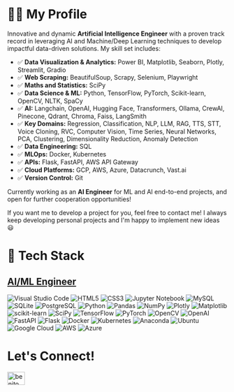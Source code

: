 <h1>👨‍💻 My Profile</h1>
<p>Innovative and dynamic <b>Artificial Intelligence Engineer</b> with a proven track record in leveraging AI and Machine/Deep Learning techniques to develop impactful data-driven solutions. My skill set includes:</p>

<ul>
  <li>✅ <b>Data Visualization & Analytics:</b> Power BI, Matplotlib, Seaborn, Plotly, Streamlit, Gradio</li>
  <li>✅ <b>Web Scraping:</b> BeautifulSoup, Scrapy, Selenium, Playwright</li>
  <li>✅ <b>Maths and Statistics:</b> SciPy</li>
  <li>✅ <b>Data Science & ML:</b> Python, TensorFlow, PyTorch, Scikit-learn, OpenCV, NLTK, SpaCy</li>
  <li>✅ <b>AI:</b> Langchain, OpenAI, Hugging Face, Transformers, Ollama, CrewAI, Pinecone, Qdrant, Chroma, Faiss, LangSmith</li>
  <li>✅ <b>Key Domains:</b> Regression, Classification, NLP, LLM, RAG, TTS, STT, Voice Cloning, RVC, Computer Vision, Time Series, Neural Networks, PCA, Clustering, Dimensionality Reduction, Anomaly Detection</li>
  <li>✅ <b>Data Engineering:</b>  SQL</li>
  <li>✅ <b>MLOps:</b> Docker, Kubernetes</li>
  <li>✅ <b>APIs:</b> Flask, FastAPI, AWS API Gateway</li>
  <li>✅ <b>Cloud Platforms:</b> GCP, AWS, Azure, Datacrunch, Vast.ai</li>
  <li>✅ <b>Version Control:</b> Git</li>
</ul>

<p>Currently working as an <b>AI Engineer</b> for ML and AI end-to-end projects, and open for further cooperation opportunities!</p>

<p>If you want me to develop a project for you, feel free to contact me! I always keep developing personal projects and I'm happy to implement new ideas 😃</p>

<h1>🧮 Tech Stack</h1>

<h2 align="left"><ins>AI/ML Engineer</ins></h2>

<p align="left">
  <img src="https://img.shields.io/badge/Visual%20Studio%20Code-0078d7.svg?style=for-the-badge&logo=visual-studio-code&logoColor=white" alt="Visual Studio Code" />
  <img src="https://img.shields.io/badge/html5-%23E34F26.svg?style=for-the-badge&logo=html5&logoColor=white" alt="HTML5" />
  <img src="https://img.shields.io/badge/css3-%231572B6.svg?style=for-the-badge&logo=css3&logoColor=white" alt="CSS3" />
  <img src="https://img.shields.io/badge/jupyter-%23FA0F00.svg?style=for-the-badge&logo=jupyter&logoColor=white" alt="Jupyter Notebook" />
  <img src="https://img.shields.io/badge/mysql-%2300f.svg?style=for-the-badge&logo=mysql&logoColor=white" alt="MySQL" />
  <img src="https://img.shields.io/badge/SQLite-07405E?style=for-the-badge&logo=sqlite&logoColor=white" alt="SQLite" />
  <img src="https://img.shields.io/badge/PostgreSQL-316192?style=for-the-badge&logo=postgresql&logoColor=white" alt="PostgreSQL" />
  <img src="https://img.shields.io/badge/python-3670A0?style=for-the-badge&logo=python&logoColor=ffdd54" alt="Python" />
  <img src="https://img.shields.io/badge/pandas-%23150458.svg?style=for-the-badge&logo=pandas&logoColor=white" alt="Pandas" />
  <img src="https://img.shields.io/badge/numpy-%23013243.svg?style=for-the-badge&logo=numpy&logoColor=white" alt="NumPy" />
  <img src="https://img.shields.io/badge/Plotly-%233F4F75.svg?style=for-the-badge&logo=plotly&logoColor=white" alt="Plotly" />
  <img src="https://img.shields.io/badge/Matplotlib-%23d9ead3.svg?style=for-the-badge&logo=Matplotlib&logoColor=black" alt="Matplotlib" />
  <img src="https://img.shields.io/badge/scikit--learn-%23F7931E.svg?style=for-the-badge&logo=scikit-learn&logoColor=white" alt="scikit-learn" />
  <img src="https://img.shields.io/badge/SciPy-%230C55A5.svg?style=for-the-badge&logo=scipy&logoColor=white" alt="SciPy" />
  <img src="https://img.shields.io/badge/TensorFlow-%23FF6F00.svg?style=for-the-badge&logo=TensorFlow&logoColor=white" alt="TensorFlow" />
  <img src="https://img.shields.io/badge/PyTorch-%23EE4C2C.svg?style=for-the-badge&logo=PyTorch&logoColor=white" alt="PyTorch" />
  <img src="https://img.shields.io/badge/opencv-%23white.svg?style=for-the-badge&logo=opencv&logoColor=white" alt="OpenCV" />
  <img src="https://img.shields.io/badge/OpenAI-74aa9c?style=for-the-badge&logo=openai&logoColor=white" alt="OpenAI" />
  <img src="https://img.shields.io/badge/FastAPI-005571?style=for-the-badge&logo=fastapi&logoColor=white" alt="FastAPI" />
  <img src="https://img.shields.io/badge/flask-%23000.svg?style=for-the-badge&logo=flask&logoColor=white" alt="Flask" />
  <img src="https://img.shields.io/badge/docker-%230db7ed.svg?style=for-the-badge&logo=docker&logoColor=white" alt="Docker" />
  <img src="https://img.shields.io/badge/kubernetes-%23326ce5.svg?style=for-the-badge&logo=kubernetes&logoColor=white" alt="Kubernetes" />
  <img src="https://img.shields.io/badge/Anaconda-%2344A833.svg?style=for-the-badge&logo=anaconda&logoColor=white" alt="Anaconda" />
  <img src="https://img.shields.io/badge/Ubuntu-E95420?style=for-the-badge&logo=ubuntu&logoColor=white" alt="Ubuntu" />
  <img src="https://img.shields.io/badge/GoogleCloud-%234285F4.svg?style=for-the-badge&logo=google-cloud&logoColor=white" alt="Google Cloud" />
  <img src="https://img.shields.io/badge/AWS-%23FF9900.svg?style=for-the-badge&logo=amazon-aws&logoColor=white" alt="AWS" />
  <img src="https://img.shields.io/badge/azure-%230072C6.svg?style=for-the-badge&logo=microsoftazure&logoColor=white" alt="Azure" />
</p>

<h1>Let's Connect!</h1>

<p align="left">
  <a href="https://www.linkedin.com/in/ehsan-ahmad-khan/" target="_blank">
    <img align="center" src="https://raw.githubusercontent.com/rahuldkjain/github-profile-readme-generator/master/src/images/icons/Social/linked-in-alt.svg" alt="benito" height="30" width="40" />
  </a>   
</p>
